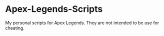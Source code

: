 # Apex-Legends-Scripts
My personal scripts for Apex Legends. They are not intended to be use for cheating.
